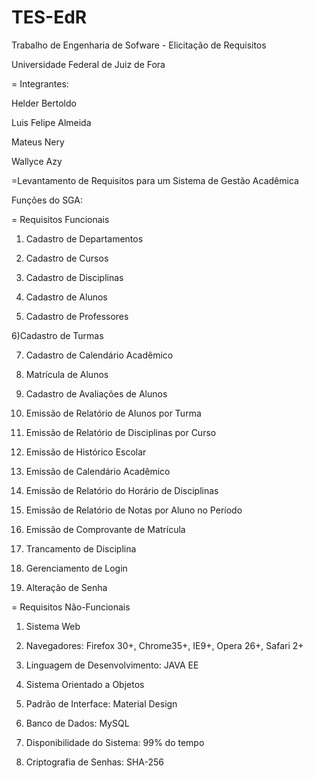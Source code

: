 # TES-EdR
Trabalho de Engenharia de Sofware - Elicitação de Requisitos

Universidade Federal de Juiz de Fora

= Integrantes:

  Helder Bertoldo
  
  Luis Felipe Almeida
  
  Mateus Nery
  
  Wallyce Azy

=Levantamento de Requisitos para um Sistema de Gestão Acadêmica

Funções do SGA:


= Requisitos Funcionais

1) Cadastro de Departamentos

2) Cadastro de Cursos

3) Cadastro de Disciplinas

4) Cadastro de Alunos

5) Cadastro de Professores

6)Cadastro de Turmas

7) Cadastro de Calendário Acadêmico

8) Matrícula de Alunos

9) Cadastro de Avaliações de Alunos

10) Emissão de Relatório de Alunos por Turma

11) Emissão de Relatório de Disciplinas por Curso

12) Emissão de Histórico Escolar

13) Emissão de Calendário Acadêmico

14) Emissão de Relatório do Horário de Disciplinas

15) Emissão de Relatório de Notas por Aluno no Período

16) Emissão de Comprovante de Matrícula

17) Trancamento de Disciplina

18) Gerenciamento de Login

19) Alteração de Senha



= Requisitos Não-Funcionais

1) Sistema Web

2) Navegadores: Firefox 30+, Chrome35+, IE9+, Opera 26+, Safari 2+

3) Linguagem de Desenvolvimento: JAVA EE

4) Sistema Orientado a Objetos

5) Padrão de Interface: Material Design

6) Banco de Dados: MySQL

7) Disponibilidade do Sistema: 99% do tempo

8) Criptografia de Senhas: SHA-256
